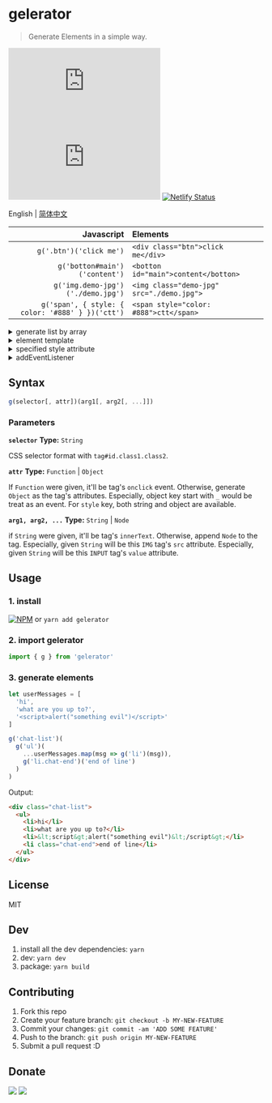 # gelerator
> Generate Elements in a simple way.

![](https://img.badgesize.io/gaoryrt/gelerator/master/dist/gelerator.min.js)
![](https://img.badgesize.io/gaoryrt/gelerator/master/dist/gelerator.min.js?compression=gzip)
[![Netlify Status](https://api.netlify.com/api/v1/badges/2dbd8b58-fba6-4089-8fc9-4ef236005411/deploy-status)](https://app.netlify.com/sites/gelerator/deploys)

English | [简体中文](./README.zh-cn.md)

Javascript | Elements
---: | :---
`g('.btn')('click me')` | `<div class="btn">click me</div>`
`g('botton#main')('content')` | `<botton id="main">content</botton>`
`g('img.demo-jpg')('./demo.jpg')` | `<img class="demo-jpg" src="./demo.jpg">`
`g('span', { style: { color: '#888' } })('ctt')` | `<span style="color: #888">ctt</span>`

<!-- [Try gelerator online at codepen](https://codepen.io/gaoryrt/pen/ELrdVE) -->

<details>
    <summary>generate list by array</summary>

```javascript
const arr = ['a', 'b', 'c', 'd']

// es6
const ctnr = g('ol.ctnr')(
    ...arr.map((item, idx) => g('li')(item))
)
```
</details>

<details>
<summary>element template</summary>

```javascript
const P = g('p', { ...some attrs })  // p tag template

const p1 = P('content1')
const p2 = P('content2')     // p1 and p2 got the same attributes
```

</details>

<details>
<summary>specified style attribute</summary>

```javascript
// string is allowed in style attr
const el = g('#styled', {
    style: 'top: 1px; left: 1px'
})('content')

// object is also allowed
const el = g('#styled', {
    style: {
        top: '1px',
        left: '1px'
    }
})('content')
```

</details>

<details>
    <summary>addEventListener</summary>

```javascript
// attribute start with _ will be treat as an event
const btn = g('button', {
  _click: () => alert('hello world')
})('click me')


const btn = g('button', () => alert('hello world'))('click me')
```

</details>

## Syntax

```javascript
g(selector[, attr])(arg1[, arg2[, ...]])
```
### Parameters

**`selector`**
**Type:** `String`

CSS selector format with `tag#id.class1.class2`.

**`attr`**
**Type:** `Function` | `Object`

If `Function` were given, it'll be tag's `onclick` event. Otherwise, generate `Object` as the tag's attributes.
Especially, object key start with `_` would be treat as an event.
For `style` key, both string and object are available.

**`arg1, arg2, ...`**
**Type:** `String` | `Node`

if `String` were given, it'll be tag's `innerText`.
Otherwise, append `Node` to the tag.
Especially, given `String` will be this `IMG` tag's `src` attribute.
Especially, given `String` will be this `INPUT` tag's `value` attribute.

## Usage

### 1. install
[![NPM](https://nodei.co/npm/gelerator.png?compact=true)](https://nodei.co/npm/gelerator/)
or `yarn add gelerator`

### 2. import gelerator
```javascript
import { g } from 'gelerator'
```

### 3. generate elements
```javascript
let userMessages = [
  'hi',
  'what are you up to?',
  '<script>alert("something evil")</script>'
]

g('chat-list')(
  g('ul')(
    ...userMessages.map(msg => g('li')(msg)),
    g('li.chat-end')('end of line')
  )
)
```

Output:

```HTML
<div class="chat-list">
  <ul>
    <li>hi</li>
    <li>what are you up to?</li>
    <li>&lt;script&gt;alert("something evil")&lt;/script&gt;</li>
    <li class="chat-end">end of line</li>
  </ul>
</div>
```

## License
MIT

## Dev
1. install all the dev dependencies: `yarn`
2. dev: `yarn dev`
3. package: `yarn build`

## Contributing
1. Fork this repo
2. Create your feature branch: `git checkout -b MY-NEW-FEATURE`
3. Commit your changes: `git commit -am 'ADD SOME FEATURE'`
4. Push to the branch: `git push origin MY-NEW-FEATURE`
5. Submit a pull request :D

## Donate
[![](https://cdn.buymeacoffee.com/buttons/default-white.png)](https://www.buymeacoffee.com/pT2Y5iN)
![](https://jungle.fm/assets/donate.jpg)
